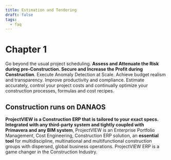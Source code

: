 ```yaml
---
title: Estimation and Tendering
draft: false
tags:
  - faq
---
```


# Chapter 1

Go beyond the usual project scheduling. **Assess and Attenuate the Risk during pre-Construction. Secure and Increase the Profit during Construction**. Execute Anomaly Detection at Scale. Achieve budget realism and transparency. Improve productivity and compliance. Estimate accurately, control your project costs and continually optimize your construction processes, formulas and cost recipes.

## **Construction runs on DANAOS** 

**ProjectVIEW is a Construction ERP that is tailored to your exact specs. Integrated with any third-party system and tightly coupled with Primavera and any BIM system**, ProjectVIEW is an Enterprise Portfolio Management, Cost Engineering, Construction ERP solution, an **essential tool** for multidiscipline, multinational and multifunctional construction groups with dispersed, global business operations. ProjectVIEW ERP is a game changer in the Construction Industry.